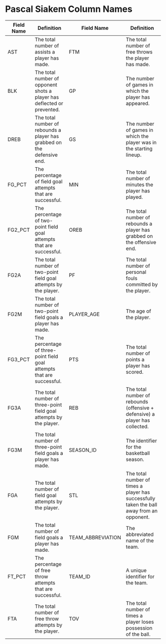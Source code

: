 # Pascal Siakem Column Names

| Field Name | Definition | Field Name | Definition |
|---|---|---|---|
| AST | The total number of assists a player has made. | FTM | The total number of free throws the player has made. |
| BLK | The total number of opponent shots a player has deflected or prevented. | GP | The number of games in which the player has appeared. |
| DREB | The total number of rebounds a player has grabbed on the defensive end. | GS | The number of games in which the player was in the starting lineup. |
| FG_PCT | The percentage of field goal attempts that are successful. | MIN | The total number of minutes the player has played. |
| FG2_PCT | The percentage of two-point field goal attempts that are successful. | OREB | The total number of rebounds a player has grabbed on the offensive end. |
| FG2A | The total number of two-point field goal attempts by the player. | PF | The total number of personal fouls committed by the player. |
| FG2M | The total number of two-point field goals a player has made. | PLAYER_AGE | The age of the player. |
| FG3_PCT | The percentage of three-point field goal attempts that are successful. | PTS | The total number of points a player has scored. |
| FG3A | The total number of three-point field goal attempts by the player. | REB | The total number of rebounds (offensive + defensive) a player has collected. |
| FG3M | The total number of three-point field goals a player has made. | SEASON_ID | The identifier for the basketball season. |
| FGA | The total number of field goal attempts by the player. | STL | The total number of times a player has successfully taken the ball away from an opponent. |
| FGM | The total number of field goals a player has made. | TEAM_ABBREVIATION | The abbreviated name of the team. |
| FT_PCT | The percentage of free throw attempts that are successful. | TEAM_ID | A unique identifier for the team. |
| FTA | The total number of free throw attempts by the player. | TOV | The total number of times a player loses possession of the ball. | 